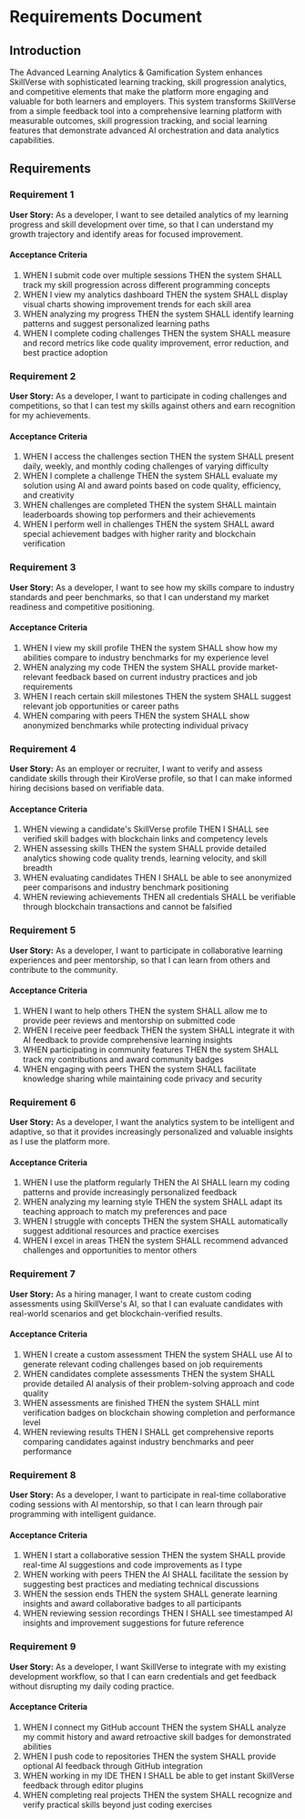 # Requirements Document

## Introduction

The Advanced Learning Analytics & Gamification System enhances SkillVerse with sophisticated learning tracking, skill progression analytics, and competitive elements that make the platform more engaging and valuable for both learners and employers. This system transforms SkillVerse from a simple feedback tool into a comprehensive learning platform with measurable outcomes, skill progression tracking, and social learning features that demonstrate advanced AI orchestration and data analytics capabilities.

## Requirements

### Requirement 1

**User Story:** As a developer, I want to see detailed analytics of my learning progress and skill development over time, so that I can understand my growth trajectory and identify areas for focused improvement.

#### Acceptance Criteria

1. WHEN I submit code over multiple sessions THEN the system SHALL track my skill progression across different programming concepts
2. WHEN I view my analytics dashboard THEN the system SHALL display visual charts showing improvement trends for each skill area
3. WHEN analyzing my progress THEN the system SHALL identify learning patterns and suggest personalized learning paths
4. WHEN I complete coding challenges THEN the system SHALL measure and record metrics like code quality improvement, error reduction, and best practice adoption

### Requirement 2

**User Story:** As a developer, I want to participate in coding challenges and competitions, so that I can test my skills against others and earn recognition for my achievements.

#### Acceptance Criteria

1. WHEN I access the challenges section THEN the system SHALL present daily, weekly, and monthly coding challenges of varying difficulty
2. WHEN I complete a challenge THEN the system SHALL evaluate my solution using AI and award points based on code quality, efficiency, and creativity
3. WHEN challenges are completed THEN the system SHALL maintain leaderboards showing top performers and their achievements
4. WHEN I perform well in challenges THEN the system SHALL award special achievement badges with higher rarity and blockchain verification

### Requirement 3

**User Story:** As a developer, I want to see how my skills compare to industry standards and peer benchmarks, so that I can understand my market readiness and competitive positioning.

#### Acceptance Criteria

1. WHEN I view my skill profile THEN the system SHALL show how my abilities compare to industry benchmarks for my experience level
2. WHEN analyzing my code THEN the system SHALL provide market-relevant feedback based on current industry practices and job requirements
3. WHEN I reach certain skill milestones THEN the system SHALL suggest relevant job opportunities or career paths
4. WHEN comparing with peers THEN the system SHALL show anonymized benchmarks while protecting individual privacy

### Requirement 4

**User Story:** As an employer or recruiter, I want to verify and assess candidate skills through their KiroVerse profile, so that I can make informed hiring decisions based on verifiable data.

#### Acceptance Criteria

1. WHEN viewing a candidate's SkillVerse profile THEN I SHALL see verified skill badges with blockchain links and competency levels
2. WHEN assessing skills THEN the system SHALL provide detailed analytics showing code quality trends, learning velocity, and skill breadth
3. WHEN evaluating candidates THEN I SHALL be able to see anonymized peer comparisons and industry benchmark positioning
4. WHEN reviewing achievements THEN all credentials SHALL be verifiable through blockchain transactions and cannot be falsified

### Requirement 5

**User Story:** As a developer, I want to participate in collaborative learning experiences and peer mentorship, so that I can learn from others and contribute to the community.

#### Acceptance Criteria

1. WHEN I want to help others THEN the system SHALL allow me to provide peer reviews and mentorship on submitted code
2. WHEN I receive peer feedback THEN the system SHALL integrate it with AI feedback to provide comprehensive learning insights
3. WHEN participating in community features THEN the system SHALL track my contributions and award community badges
4. WHEN engaging with peers THEN the system SHALL facilitate knowledge sharing while maintaining code privacy and security

### Requirement 6

**User Story:** As a developer, I want the analytics system to be intelligent and adaptive, so that it provides increasingly personalized and valuable insights as I use the platform more.

#### Acceptance Criteria

1. WHEN I use the platform regularly THEN the AI SHALL learn my coding patterns and provide increasingly personalized feedback
2. WHEN analyzing my learning style THEN the system SHALL adapt its teaching approach to match my preferences and pace
3. WHEN I struggle with concepts THEN the system SHALL automatically suggest additional resources and practice exercises
4. WHEN I excel in areas THEN the system SHALL recommend advanced challenges and opportunities to mentor others

### Requirement 7

**User Story:** As a hiring manager, I want to create custom coding assessments using SkillVerse's AI, so that I can evaluate candidates with real-world scenarios and get blockchain-verified results.

#### Acceptance Criteria

1. WHEN I create a custom assessment THEN the system SHALL use AI to generate relevant coding challenges based on job requirements
2. WHEN candidates complete assessments THEN the system SHALL provide detailed AI analysis of their problem-solving approach and code quality
3. WHEN assessments are finished THEN the system SHALL mint verification badges on blockchain showing completion and performance level
4. WHEN reviewing results THEN I SHALL get comprehensive reports comparing candidates against industry benchmarks and peer performance

### Requirement 8

**User Story:** As a developer, I want to participate in real-time collaborative coding sessions with AI mentorship, so that I can learn through pair programming with intelligent guidance.

#### Acceptance Criteria

1. WHEN I start a collaborative session THEN the system SHALL provide real-time AI suggestions and code improvements as I type
2. WHEN working with peers THEN the AI SHALL facilitate the session by suggesting best practices and mediating technical discussions
3. WHEN the session ends THEN the system SHALL generate learning insights and award collaborative badges to all participants
4. WHEN reviewing session recordings THEN I SHALL see timestamped AI insights and improvement suggestions for future reference

### Requirement 9

**User Story:** As a developer, I want SkillVerse to integrate with my existing development workflow, so that I can earn credentials and get feedback without disrupting my daily coding practice.

#### Acceptance Criteria

1. WHEN I connect my GitHub account THEN the system SHALL analyze my commit history and award retroactive skill badges for demonstrated abilities
2. WHEN I push code to repositories THEN the system SHALL provide optional AI feedback through GitHub integration
3. WHEN working in my IDE THEN I SHALL be able to get instant SkillVerse feedback through editor plugins
4. WHEN completing real projects THEN the system SHALL recognize and verify practical skills beyond just coding exercises